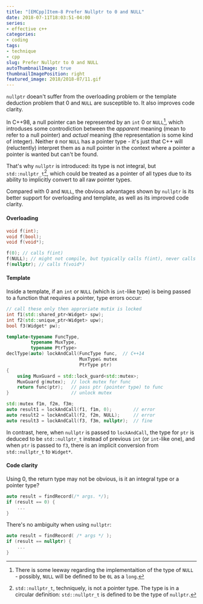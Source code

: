 ```yaml
---
title: "[EMCpp]Item-8 Prefer Nullptr to 0 and NULL"
date: 2018-07-11T18:03:51-04:00
series:
- effective c++
categories:
- coding
tags:
- technique
- cpp
slug: Prefer Nullptr to 0 and NULL
autoThumbnailImage: true
thumbnailImagePosition: right
featured_image: 2018/2018-07/11.gif
---
```


`nullptr` doean't suffer from the overloading problem or the template deduction problem that 0 and `NULL` are susceptible to. It also improves code clarity.
<!--more-->

In C++98, a null pointer can be represented by an `int` 0 or `NULL`[^1], which introduses some controdiction between the _apparent_ meaning (mean to refer to a null pointer) and _actual_ meaning (the representation is some kind of integer). Neither `0` nor `NULL` has a pointer type - it's just that C++ will (reluctently) interpret them as a null pointer in the context where a pointer a pointer is wanted but can't be found.

That's why `nullptr` is introduced: its type is not integral, but `std::nullptr_t`[^2], which could be treated as a pointer of all types due to its ability to implicitly convert to all raw pointer types.

Compared with 0 and `NULL`, the obvious advantages shown by `nullptr` is its better support for overloading and template, as well as its improved code clarity.

#### Overloading

```cpp
void f(int);
void f(bool);
void f(void*);

f(0); // calls f(int)
f(NULL); // might not compile, but typically calls f(int), never calls f(void*)
f(nullptr); // calls f(void*)
```

#### Template

Inside a template, if an `int` or `NULL` (which is `int`-like type) is being passed to a function that requires a pointer, type errors occur:

```cpp
// call these only then approriate mutix is locked
int f1(std::shared_ptr<Widget> spw);
int f2(std::unique_ptr<Widget> upw);
bool f3(Widget* pw);

template<typename FuncType,
         typename MuxType,
         typename PtrType>
declType(auto) lockAndCall(FuncType func,  // C++14
                           MuxType& mutex
                           PtrType ptr)
{
    using MuxGuard = std::lock_guard<std::mutex>;
    MuxGuard g(mutex);  // lock mutex for func
    return func(ptr);   // pass ptr (pointer type) to func
}                       // unlock mutex

std::mutex f1m, f2m, f3m;
auto result1 = lockAndCall(f1, f1m, 0);        // error
auto result2 = lockAndCall(f2, f2m, NULL);     // error
auto result3 = lockAndCall(f3, f3m, nullptr);  // fine
```

In contrast, here, when `nullptr` is passed to `lockAndCall`, the type for `ptr` is deduced to be `std::nullptr_t` instead of previous `int` (or `int`-like one), and when `ptr` is passed to `f3`, there is an implicit conversion from `std::nullptr_t` to `Widget*`.

#### Code clarity

Using 0, the return type may not be obvious, is it an integral type or a pointer type?

```cpp
auto result = findRecord(/* args. */);
if (result == 0) {
    ...
}
```

There's no ambiguity when using `nullptr`:

```cpp
auto result = findRecord( /* args */ );
if (result == nullptr) {
    ...
}
```

[^1]: There is some leeway regarding the implementaition of the type of `NULL` - possibly, `NULL` will be defined to be `0L` as a `long`.

[^2]: `std::nullptr_t`, techniquely, is not a pointer type. The type is in a circular definition: `std::nullptr_t` is defined to be the type of `nullptr`.

